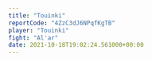 ```yaml
---
title: "Touinki"
reportCode: "4ZzC3dJ6NPqfKgTB"
player: "Touinki"
fight: "Al'ar"
date: 2021-10-18T19:02:24.561000+00:00
---
```

